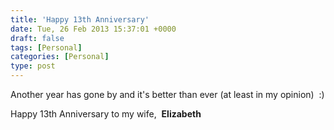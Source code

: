 ```yaml
---
title: 'Happy 13th Anniversary'
date: Tue, 26 Feb 2013 15:37:01 +0000
draft: false
tags: [Personal]
categories: [Personal]
type: post
---
```


Another year has gone by and it's better than ever (at least in my opinion)  :)

Happy 13th Anniversary to my wife,  **Elizabeth**